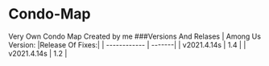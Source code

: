 # Condo-Map
Very Own Condo Map Created by me 
###Versions And Relases
| Among Us Version:  |Release Of Fixes:|
| ------------ | -------|
| v2021.4.14s  | 1.4  |
| v2021.4.14s | 1.2  |
